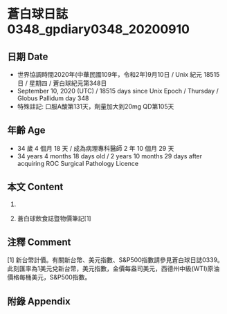 [_metadata_:encoding]: - "utf-8"
[_metadata_:language]: - "zh-Hant-TW"
[_metadata_:fileformat]: - "markdown"
[_metadata_:MIME_type]: - "text/plain"
[_metadata_:markdown_version]: - "commonmark version 0.29"
[_metadata_:markdown_spec]: - "https://spec.commonmark.org/0.29/"

# 蒼白球日誌0348_gpdiary0348_20200910 #

## 日期 Date ##

* 世界協調時間2020年(中華民國109年，令和2年)9月10日 / Unix 紀元 18515 日 / 星期四 / 蒼白球紀元第348日
* September 10, 2020 (UTC) / 18515 days since Unix Epoch / Thursday / Globus Pallidum day 348
* 特殊註記: 口服A酸第131天，劑量加大到20mg QD第105天

## 年齡 Age ##

* 34 歲 4 個月 18 天 / 成為病理專科醫師 2 年 10 個月 29 天
* 34 years 4 months 18 days old / 2 years 10 months 29 days after acquiring ROC Surgical Pathology Licence

## 本文 Content ##

1. 

    
2. 蒼白球飲食誌暨物價筆記[1]

    

## 注釋 Comment ##

[1] 新台幣計價。有關新台幣、美元指數、S&P500指數請參見蒼白球日誌0339。此刻匯率為1美元兌新台幣，美元指數，金價每盎司美元，西德州中級(WTI)原油價格每桶美元，S&P500指數。



## 附錄 Appendix ##

